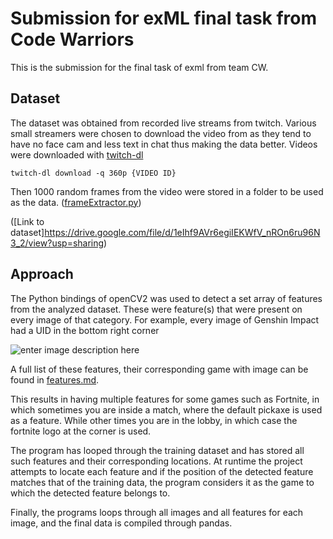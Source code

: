 # Submission for exML final task from Code Warriors

This is the submission for the final task of exml from team CW. 

## Dataset
The dataset was obtained from recorded live streams from twitch. Various small streamers were chosen to download the video from as they tend to have no face cam and less text in chat thus making the data better. Videos were downloaded with [twitch-dl](https://github.com/ihabunek/twitch-dl)

    twitch-dl download -q 360p {VIDEO ID}

Then 1000 random frames from the video were stored in a folder to be used as the data. ([frameExtractor.py](https://github.com/varun312/exmlFinals/blob/main/frameExtractor.py))

([Link to dataset]https://drive.google.com/file/d/1eIhf9AVr6egiIEKWfV_nROn6ru96N3_2/view?usp=sharing)

## Approach 

The Python bindings of openCV2 was used to detect a set array of features from the analyzed dataset. These were feature(s) that were present on every image of that category. For example, every image of Genshin Impact had a UID in the bottom right corner

![enter image description here](https://cdn.discordapp.com/attachments/750660009439920189/933379812075110430/unknown.png)  

A full list of these features, their corresponding game with image can be found in [features.md](https://github.com/varun312/exmlFinals/blob/main/features.md). 

This results in having multiple features for some games such as Fortnite, in which sometimes you are inside a match, where the default pickaxe is used as a feature. While other times you are in the lobby, in which case the fortnite logo at the corner is used. 

The program has looped through the training dataset and has stored all such features and their corresponding locations. At runtime the project attempts to locate each feature and if the position of the detected feature matches that of the training data, the program considers it as the game to which the detected feature belongs to.

Finally, the programs loops through all images and all features for each image, and the final data is compiled through pandas.   

